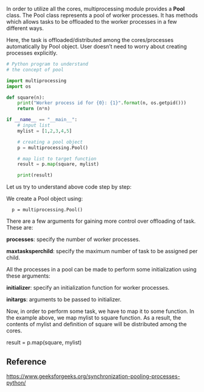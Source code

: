 In order to utilize all the cores, multiprocessing module provides a **Pool** class. The Pool class represents a pool of worker processes. 
It has methods which allows tasks to be offloaded to the worker processes in a few different ways. 

Here, the task is offloaded/distributed among the cores/processes automatically by Pool object. User doesn’t need to worry about creating processes explicitly.

```python
# Python program to understand
# the concept of pool

import multiprocessing
import os

def square(n):
	print("Worker process id for {0}: {1}".format(n, os.getpid()))
	return (n*n)

if __name__ == "__main__":
	# input list
	mylist = [1,2,3,4,5]

	# creating a pool object
	p = multiprocessing.Pool()

	# map list to target function
	result = p.map(square, mylist)

	print(result)
```

Let us try to understand above code step by step:

We create a Pool object using:
```
  p = multiprocessing.Pool()
```

There are a few arguments for gaining more control over offloading of task. These are:

**processes**: specify the number of worker processes.

**maxtasksperchild**: specify the maximum number of task to be assigned per child.

All the processes in a pool can be made to perform some initialization using these arguments:

**initializer**: specify an initialization function for worker processes.

**initargs**: arguments to be passed to initializer.

Now, in order to perform some task, we have to map it to some function. In the example above, we map mylist to square function. As a result, the contents of mylist and definition of square will be distributed among the cores.
  
  result = p.map(square, mylist)
  
## Reference
https://www.geeksforgeeks.org/synchronization-pooling-processes-python/





